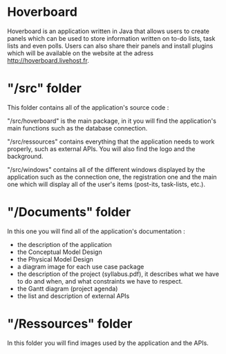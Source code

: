 # Hoverboard
Hoverboard is an application written in Java that allows users to create panels which can be used to store information
written on to-do lists, task lists and even polls. Users can also share their panels and install plugins which will be
available on the website at the adress http://hoverboard.livehost.fr.

# "/src" folder

This folder contains all of the application's source code :

"/src/hoverboard" is the main package, in it you will find the application's main functions such as the database connection.

"/src/ressources" contains everything that the application needs to work properly, such as external APIs. You will also find the
logo and the background.

"/src/windows" contains all of the different windows displayed by the application such as the connection one,
the registration one and the main one which will display all of the user's items (post-its, task-lists, etc.).

# "/Documents" folder

In this one you will find all of the application's documentation :
- the description of the application
- the Conceptual Model Design
- the Physical Model Design
- a diagram image for each use case package
- the description of the project (syllabus.pdf), it describes what we have to do and when, and what constraints we have to respect.
- the Gantt diagram (project agenda)
- the list and description of external APIs

# "/Ressources" folder

In this folder you will find images used by the application and the APIs.

